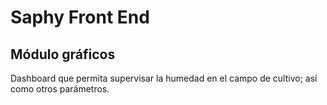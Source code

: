 # Saphy Front End

## Módulo gráficos
Dashboard que permita supervisar la humedad en el campo de cultivo; así como otros parámetros.
